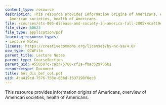 ```yaml
---
content_type: resource
description: This resource provides information origins of Americans, overview of
  American societies, health of Americans.
file: /courses/sts-005-disease-and-society-in-america-fall-2005/4ca419cd7576758e88bd1537190f0ec8_hel_dis_bef_col.pdf
file_size: 60623
file_type: application/pdf
learning_resource_types:
- Lecture Notes
license: https://creativecommons.org/licenses/by-nc-sa/4.0/
ocw_type: OCWFile
parent_title: Lecture Notes
parent_type: CourseSection
parent_uid: 4558507c-ca23-5780-cf2a-fba3529755b1
resourcetype: Document
title: hel_dis_bef_col.pdf
uid: 4ca419cd-7576-758e-88bd-1537190f0ec8
---
```

This resource provides information origins of Americans, overview of American societies, health of Americans.